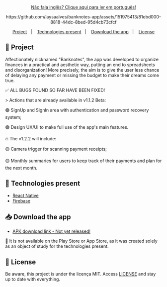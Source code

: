 <p align="center">
  <a href="https://github.com/laysaalves/banknotes-app/blob/main/README-PTBR.md">Não fala inglês? Clique aqui para ler em português!</a>
  </p>

  <div align="center">
   https://github.com/laysaalves/banknotes-app/assets/151975413/81ebd000-8818-44dc-8bed-95d4cb73cfcf
</div> 

<p align="center">  
  <a href="#-project">Project</a>&nbsp;&nbsp;&nbsp;|&nbsp;&nbsp;&nbsp;
  <a href="#-technologies-present">Technologies present</a>&nbsp;&nbsp;&nbsp;|&nbsp;&nbsp;&nbsp;
  <a href="#-download-the-app">Download the app</a>&nbsp;&nbsp;&nbsp;|&nbsp;&nbsp;&nbsp;
  <a href="#-license">License</a>
</p>

## 🎯 Project

<p>Affectionately nicknamed "Banknotes", the app was developed to organize finances in a practical and aesthetic way, putting an end to spreadsheets and disorganization! More precisely, the aim is to give the user less chance of delaying any payment or missing the budget to make their dreams come true.</p>
<p>✅ ALL BUGS FOUND SO FAR HAVE BEEN FIXED!<p>
<p>> Actions that are already available in v1.1.2 Beta:</p>
<p align="left">🟢 SignUp and SignIn area with authentication and password recovery system;</p>
<p align="left">🟢 Design UX/UI to make full use of the app's main features.</p>
<p>🔥 The v1.2.2 will include:<p>
<p align="left">🟡 Camera trigger for scanning payment receipts;</p>
<p align="left">🟡 Monthly summaries for users to keep track of their payments and plan for the next month.</p>

## 🚀 Technologies present

- [React Native](https://reactnative.dev/)
- [Firebase](https://firebase.google.com/)

## 📥 Download the app

- [APK download link - Not yet released!](https://www.linkedin.com/in/laysaalves/)
<p>🚨 It is not available on the Play Store or App Store, as it was created solely as an object of study for the technologies present.</p>

## 🔐 License

Be aware, this project is under the licença MIT. Access [LICENSE](LICENSE) and stay up to date with everything.
